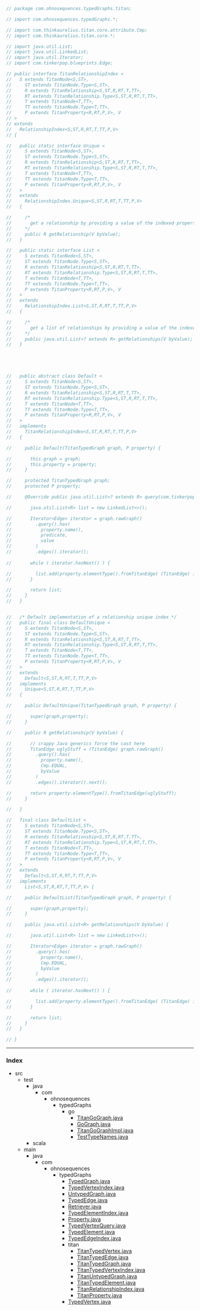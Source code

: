 
```java
// package com.ohnosequences.typedGraphs.titan;

// import com.ohnosequences.typedGraphs.*;

// import com.thinkaurelius.titan.core.attribute.Cmp;
// import com.thinkaurelius.titan.core.*;

// import java.util.List;
// import java.util.LinkedList;
// import java.util.Iterator;
// import com.tinkerpop.blueprints.Edge;

// public interface TitanRelationshipIndex <
//   S extends TitanNode<S,ST>,
//     ST extends TitanNode.Type<S,ST>,
//     R extends TitanRelationship<S,ST,R,RT,T,TT>, 
//     RT extends TitanRelationship.Type<S,ST,R,RT,T,TT>,
//     T extends TitanNode<T,TT>,
//     TT extends TitanNode.Type<T,TT>,
//     P extends TitanProperty<R,RT,P,V>, V
// > 
// extends 
//   RelationshipIndex<S,ST,R,RT,T,TT,P,V>
// {

//   public static interface Unique <
//     S extends TitanNode<S,ST>,
//     ST extends TitanNode.Type<S,ST>,
//     R extends TitanRelationship<S,ST,R,RT,T,TT>, 
//     RT extends TitanRelationship.Type<S,ST,R,RT,T,TT>,
//     T extends TitanNode<T,TT>,
//     TT extends TitanNode.Type<T,TT>,
//     P extends TitanProperty<R,RT,P,V>, V
//   > 
//   extends 
//     RelationshipIndex.Unique<S,ST,R,RT,T,TT,P,V> 
//   {

//     /*
//       get a relationship by providing a value of the indexed property.
//     */
//     public R getRelationship(V byValue);
//   }

//   public static interface List <
//     S extends TitanNode<S,ST>,
//     ST extends TitanNode.Type<S,ST>,
//     R extends TitanRelationship<S,ST,R,RT,T,TT>, 
//     RT extends TitanRelationship.Type<S,ST,R,RT,T,TT>,
//     T extends TitanNode<T,TT>,
//     TT extends TitanNode.Type<T,TT>,
//     P extends TitanProperty<R,RT,P,V>, V
//   > 
//   extends 
//     RelationshipIndex.List<S,ST,R,RT,T,TT,P,V>
//   {

//     /*
//       get a list of relationships by providing a value of the indexed property.
//     */
//     public java.util.List<? extends R> getRelationships(V byValue);
//   }





//   public abstract class Default <
//     S extends TitanNode<S,ST>,
//     ST extends TitanNode.Type<S,ST>,
//     R extends TitanRelationship<S,ST,R,RT,T,TT>, 
//     RT extends TitanRelationship.Type<S,ST,R,RT,T,TT>,
//     T extends TitanNode<T,TT>,
//     TT extends TitanNode.Type<T,TT>,
//     P extends TitanProperty<R,RT,P,V>, V
//   >
//   implements
//     TitanRelationshipIndex<S,ST,R,RT,T,TT,P,V>
//   {

//     public Default(TitanTypedGraph graph, P property) {

//       this.graph = graph;
//       this.property = property;
//     }

//     protected TitanTypedGraph graph;
//     protected P property;

//     @Override public java.util.List<? extends R> query(com.tinkerpop.blueprints.Compare predicate, V value) {

//       java.util.List<R> list = new LinkedList<>();

//       Iterator<Edge> iterator = graph.rawGraph()
//         .query().has(
//           property.name(),
//           predicate,
//           value
//         )
//         .edges().iterator();
      
//       while ( iterator.hasNext() ) {

//         list.add(property.elementType().fromTitanEdge( (TitanEdge) iterator.next() ));
//       }

//       return list;
//     }
//   }


//   /* Default implementation of a relationship unique index */
//   public final class DefaultUnique <
//     S extends TitanNode<S,ST>,
//     ST extends TitanNode.Type<S,ST>,
//     R extends TitanRelationship<S,ST,R,RT,T,TT>, 
//     RT extends TitanRelationship.Type<S,ST,R,RT,T,TT>,
//     T extends TitanNode<T,TT>,
//     TT extends TitanNode.Type<T,TT>,
//     P extends TitanProperty<R,RT,P,V>, V
//   > 
//   extends
//     Default<S,ST,R,RT,T,TT,P,V>
//   implements 
//     Unique<S,ST,R,RT,T,TT,P,V> 
//   {

//     public DefaultUnique(TitanTypedGraph graph, P property) {

//       super(graph,property);
//     }

//     public R getRelationship(V byValue) {

//       // crappy Java generics force the cast here
//       TitanEdge uglyStuff = (TitanEdge) graph.rawGraph()
//         .query().has(
//           property.name(),
//           Cmp.EQUAL, 
//           byValue
//         )
//         .edges().iterator().next();

//       return property.elementType().fromTitanEdge(uglyStuff);
//     }

//   }

//   final class DefaultList <
//     S extends TitanNode<S,ST>,
//     ST extends TitanNode.Type<S,ST>,
//     R extends TitanRelationship<S,ST,R,RT,T,TT>, 
//     RT extends TitanRelationship.Type<S,ST,R,RT,T,TT>,
//     T extends TitanNode<T,TT>,
//     TT extends TitanNode.Type<T,TT>,
//     P extends TitanProperty<R,RT,P,V>, V
//   >
//   extends
//     Default<S,ST,R,RT,T,TT,P,V> 
//   implements 
//     List<S,ST,R,RT,T,TT,P,V> {

//     public DefaultList(TitanTypedGraph graph, P property) {

//       super(graph,property);
//     }

//     public java.util.List<R> getRelationships(V byValue) {

//       java.util.List<R> list = new LinkedList<>();

//       Iterator<Edge> iterator = graph.rawGraph()
//         .query().has(
//           property.name(),
//           Cmp.EQUAL,
//           byValue
//         )
//         .edges().iterator();
      
//       while ( iterator.hasNext() ) {

//         list.add(property.elementType().fromTitanEdge( (TitanEdge) iterator.next() ));
//       }

//       return list;
//     }
//   }

// }
```


------

### Index

+ src
  + test
    + java
      + com
        + ohnosequences
          + typedGraphs
            + go
              + [TitanGoGraph.java][test/java/com/ohnosequences/typedGraphs/go/TitanGoGraph.java]
              + [GoGraph.java][test/java/com/ohnosequences/typedGraphs/go/GoGraph.java]
              + [TitanGoGraphImpl.java][test/java/com/ohnosequences/typedGraphs/go/TitanGoGraphImpl.java]
              + [TestTypeNames.java][test/java/com/ohnosequences/typedGraphs/go/TestTypeNames.java]
    + scala
  + main
    + java
      + com
        + ohnosequences
          + typedGraphs
            + [TypedGraph.java][main/java/com/ohnosequences/typedGraphs/TypedGraph.java]
            + [TypedVertexIndex.java][main/java/com/ohnosequences/typedGraphs/TypedVertexIndex.java]
            + [UntypedGraph.java][main/java/com/ohnosequences/typedGraphs/UntypedGraph.java]
            + [TypedEdge.java][main/java/com/ohnosequences/typedGraphs/TypedEdge.java]
            + [Retriever.java][main/java/com/ohnosequences/typedGraphs/Retriever.java]
            + [TypedElementIndex.java][main/java/com/ohnosequences/typedGraphs/TypedElementIndex.java]
            + [Property.java][main/java/com/ohnosequences/typedGraphs/Property.java]
            + [TypedVertexQuery.java][main/java/com/ohnosequences/typedGraphs/TypedVertexQuery.java]
            + [TypedElement.java][main/java/com/ohnosequences/typedGraphs/TypedElement.java]
            + [TypedEdgeIndex.java][main/java/com/ohnosequences/typedGraphs/TypedEdgeIndex.java]
            + titan
              + [TitanTypedVertex.java][main/java/com/ohnosequences/typedGraphs/titan/TitanTypedVertex.java]
              + [TitanTypedEdge.java][main/java/com/ohnosequences/typedGraphs/titan/TitanTypedEdge.java]
              + [TitanTypedGraph.java][main/java/com/ohnosequences/typedGraphs/titan/TitanTypedGraph.java]
              + [TitanTypedVertexIndex.java][main/java/com/ohnosequences/typedGraphs/titan/TitanTypedVertexIndex.java]
              + [TitanUntypedGraph.java][main/java/com/ohnosequences/typedGraphs/titan/TitanUntypedGraph.java]
              + [TitanTypedElement.java][main/java/com/ohnosequences/typedGraphs/titan/TitanTypedElement.java]
              + [TitanRelationshipIndex.java][main/java/com/ohnosequences/typedGraphs/titan/TitanRelationshipIndex.java]
              + [TitanProperty.java][main/java/com/ohnosequences/typedGraphs/titan/TitanProperty.java]
            + [TypedVertex.java][main/java/com/ohnosequences/typedGraphs/TypedVertex.java]

[test/java/com/ohnosequences/typedGraphs/go/TitanGoGraph.java]: ../../../../../../test/java/com/ohnosequences/typedGraphs/go/TitanGoGraph.java.md
[test/java/com/ohnosequences/typedGraphs/go/GoGraph.java]: ../../../../../../test/java/com/ohnosequences/typedGraphs/go/GoGraph.java.md
[test/java/com/ohnosequences/typedGraphs/go/TitanGoGraphImpl.java]: ../../../../../../test/java/com/ohnosequences/typedGraphs/go/TitanGoGraphImpl.java.md
[test/java/com/ohnosequences/typedGraphs/go/TestTypeNames.java]: ../../../../../../test/java/com/ohnosequences/typedGraphs/go/TestTypeNames.java.md
[main/java/com/ohnosequences/typedGraphs/TypedGraph.java]: ../TypedGraph.java.md
[main/java/com/ohnosequences/typedGraphs/TypedVertexIndex.java]: ../TypedVertexIndex.java.md
[main/java/com/ohnosequences/typedGraphs/UntypedGraph.java]: ../UntypedGraph.java.md
[main/java/com/ohnosequences/typedGraphs/TypedEdge.java]: ../TypedEdge.java.md
[main/java/com/ohnosequences/typedGraphs/Retriever.java]: ../Retriever.java.md
[main/java/com/ohnosequences/typedGraphs/TypedElementIndex.java]: ../TypedElementIndex.java.md
[main/java/com/ohnosequences/typedGraphs/Property.java]: ../Property.java.md
[main/java/com/ohnosequences/typedGraphs/TypedVertexQuery.java]: ../TypedVertexQuery.java.md
[main/java/com/ohnosequences/typedGraphs/TypedElement.java]: ../TypedElement.java.md
[main/java/com/ohnosequences/typedGraphs/TypedEdgeIndex.java]: ../TypedEdgeIndex.java.md
[main/java/com/ohnosequences/typedGraphs/titan/TitanTypedVertex.java]: TitanTypedVertex.java.md
[main/java/com/ohnosequences/typedGraphs/titan/TitanTypedEdge.java]: TitanTypedEdge.java.md
[main/java/com/ohnosequences/typedGraphs/titan/TitanTypedGraph.java]: TitanTypedGraph.java.md
[main/java/com/ohnosequences/typedGraphs/titan/TitanTypedVertexIndex.java]: TitanTypedVertexIndex.java.md
[main/java/com/ohnosequences/typedGraphs/titan/TitanUntypedGraph.java]: TitanUntypedGraph.java.md
[main/java/com/ohnosequences/typedGraphs/titan/TitanTypedElement.java]: TitanTypedElement.java.md
[main/java/com/ohnosequences/typedGraphs/titan/TitanRelationshipIndex.java]: TitanRelationshipIndex.java.md
[main/java/com/ohnosequences/typedGraphs/titan/TitanProperty.java]: TitanProperty.java.md
[main/java/com/ohnosequences/typedGraphs/TypedVertex.java]: ../TypedVertex.java.md